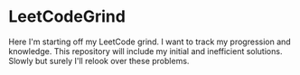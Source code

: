 # LeetCodeGrind
Here I'm starting off my LeetCode grind. I want to track my progression and knowledge. This repository will include my initial and inefficient solutions. Slowly but surely I'll relook over these problems. 
